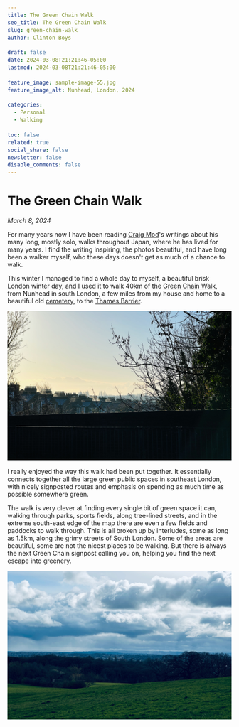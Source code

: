```yaml
---
title: The Green Chain Walk
seo_title: The Green Chain Walk
slug: green-chain-walk
author: Clinton Boys

draft: false
date: 2024-03-08T21:21:46-05:00
lastmod: 2024-03-08T21:21:46-05:00

feature_image: sample-image-55.jpg
feature_image_alt: Nunhead, London, 2024

categories:
  - Personal
  - Walking

toc: false
related: true
social_share: false
newsletter: false
disable_comments: false
---
```


# The Green Chain Walk

*March 8, 2024*

For many years now I have been reading [Craig Mod](https://www.craigmod.com/)'s writings about his many long, mostly solo, walks throughout Japan, where he has lived for many years. I find the writing inspiring, the photos beautiful, and have long been a walker myself, who these days doesn't get as much of a chance to walk. 

This winter I managed to find a whole day to myself, a beautiful brisk London winter day, and I used it to walk 40km of the [Green Chain Walk](https://tfl.gov.uk/modes/walking/green-chain-walk), from Nunhead in south London, a few miles from my house and home to a beautiful old [cemetery](https://en.wikipedia.org/wiki/Nunhead_Cemetery), to the [Thames Barrier](https://en.wikipedia.org/wiki/Thames_Barrier).  

![alt](IMG_1340.jpeg)

I really enjoyed the way this walk had been put together. It essentially connects together all the large green public spaces in southeast London, with nicely signposted routes and emphasis on spending as much time as possible somewhere green. 

<!-- {{< imgresize IMG_1368.jpeg "300x500" "Alternate Text" >}}

{{< imgresize IMG_1382.jpeg "300x500" "Alternate Text" >}}

As the above picture shows, -->

The walk is very clever at finding every single bit of green space it can, walking through parks, sports fields, along tree-lined streets, and in the extreme south-east edge of the map there are even a few fields and paddocks to walk through. This is all broken up by interludes, some as long as 1.5km, along the grimy streets of South London. Some of the areas are beautiful, some are not the nicest places to be walking. But there is always the next Green Chain signpost calling you on, helping you find the next escape into greenery. 

![alt](IMG_1388.jpeg)
